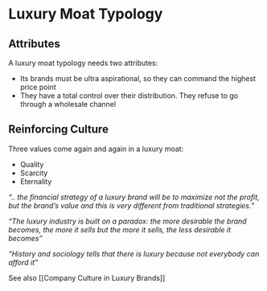 # Luxury Moat Typology



## Attributes

A luxury moat typology needs two attributes:

- Its brands must be ultra aspirational, so they can command the highest price point
- They have a total control over their distribution. They refuse to go through a wholesale channel

## Reinforcing Culture

Three values come again and again in a luxury moat: 

- Quality
- Scarcity
- Eternality

*“.. the financial strategy of a luxury brand will be to maximize not the profit, but the brand’s value and this is very different from traditional strategies.”* 

*“The luxury industry is built on a paradox: the more desirable the brand becomes, the more it sells but the more it sells, the less desirable it becomes”* 

*“History and sociology tells that there is luxury because not everybody can afford it”*

See also [[Company Culture in Luxury Brands]]

